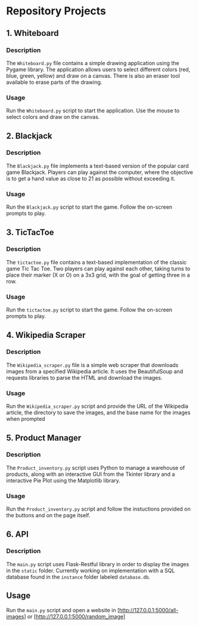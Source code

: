 # Repository Projects

## 1. Whiteboard

### Description
The `Whiteboard.py` file contains a simple drawing application using the Pygame library. The application allows users to select different colors (red, blue, green, yellow) and draw on a canvas. There is also an eraser tool available to erase parts of the drawing.

### Usage
Run the `Whiteboard.py` script to start the application. Use the mouse to select colors and draw on the canvas.

## 2. Blackjack

### Description
The `Blackjack.py` file implements a text-based version of the popular card game Blackjack. Players can play against the computer, where the objective is to get a hand value as close to 21 as possible without exceeding it.

### Usage
Run the `Blackjack.py` script to start the game. Follow the on-screen prompts to play.

## 3. TicTacToe

### Description
The `tictactoe.py` file contains a text-based implementation of the classic game Tic Tac Toe. Two players can play against each other, taking turns to place their marker (X or O) on a 3x3 grid, with the goal of getting three in a row.

### Usage
Run the `tictactoe.py` script to start the game. Follow the on-screen prompts to play.

## 4. Wikipedia Scraper

### Description
The `Wikipedia_scraper.py` file is a simple web scraper that downloads images from a specified Wikipedia article. It uses the BeautifulSoup and requests libraries to parse the HTML and download the images.

### Usage
Run the `Wikipedia_scraper.py` script and provide the URL of the Wikipedia article, the directory to save the images, and the base name for the images when prompted

## 5. Product Manager

### Description
The `Product_inventory.py` script uses Python to manage a warehouse of products, along with an interactive GUI from the Tkinter library and a interactive Pie Plot using the Matplotlib library.

### Usage
Run the `Product_inventory.py` script and follow the instuctions provided on the buttons and on the page itself.

## 6. API

### Description
The `main.py` script uses Flask-Restful library in order to display the images in the `static` folder. Currently working on implementation with a SQL database found in the `instance` folder labeled `database.db`.

## Usage
Run the `main.py` script and open a website in [http://127.0.0.1:5000/all-images] or [http://127.0.0.1:5000/random_image]
